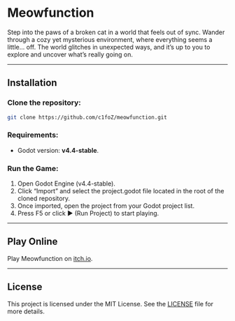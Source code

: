 # **Meowfunction**

Step into the paws of a broken cat in a world that feels out of sync. Wander through a cozy yet mysterious environment, where everything seems a little... off. The world glitches in unexpected ways, and it’s up to you to explore and uncover what’s really going on.

---

## **Installation**

### Clone the repository:

```bash
git clone https://github.com/c1foZ/meowfunction.git
```

### Requirements:

- Godot version: **v4.4-stable**.

### Run the Game:

1. Open Godot Engine (v4.4-stable).
2. Click “Import” and select the project.godot file located in the root of the cloned repository.
3. Once imported, open the project from your Godot project list.
4. Press F5 or click ▶️ (Run Project) to start playing.

---

## **Play Online**

Play Meowfunction on [itch.io](https://cifoz.itch.io/meowfunction).

---

## **License**

This project is licensed under the MIT License. See the [LICENSE](LICENSE) file for more details.
